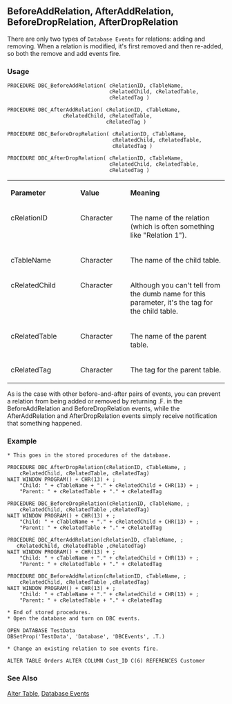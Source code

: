 ## BeforeAddRelation, AfterAddRelation, BeforeDropRelation, AfterDropRelation

There are only two types of `Database Events` for relations: adding and removing. When a relation is modified, it's first removed and then re-added, so both the remove and add events fire.

### Usage

```foxpro
PROCEDURE DBC_BeforeAddRelation( cRelationID, cTableName,
                                 cRelatedChild, cRelatedTable,
                                 cRelatedTag )

PROCEDURE DBC_AfterAddRelation( cRelationID, cTableName,
                  cRelatedChild, cRelatedTable,
                                cRelatedTag )

PROCEDURE DBC_BeforeDropRelation( cRelationID, cTableName,
                                  cRelatedChild, cRelatedTable,
                                  cRelatedTag )

PROCEDURE DBC_AfterDropRelation( cRelationID, cTableName,
                                 cRelatedChild, cRelatedTable,
                                 cRelatedTag )
```
<table>
<tr>
  <td width="32%" valign="top">
  <p><b>Parameter</b></p>
  </td>
  <td width="23%" valign="top">
  <p><b>Value</b></p>
  </td>
  <td width="45%" valign="top">
  <p><b>Meaning</b></p>
  </td>
 </tr>
<tr>
  <td width="32%" valign="top">
  <p>cRelationID</p>
  </td>
  <td width="23%" valign="top">
  <p>Character</p>
  </td>
  <td width="45%" valign="top">
  <p>The name of the relation (which is often something like &quot;Relation 1&quot;).</p>
  </td>
 </tr>
<tr>
  <td width="32%" valign="top">
  <p>cTableName</p>
  </td>
  <td width="23%" valign="top">
  <p>Character</p>
  </td>
  <td width="45%" valign="top">
  <p>The name of the child table.</p>
  </td>
 </tr>
<tr>
  <td width="32%" valign="top">
  <p>cRelatedChild</p>
  </td>
  <td width="23%" valign="top">
  <p>Character</p>
  </td>
  <td width="45%" valign="top">
  <p>Although you can't tell from the dumb name for this parameter, it's the tag for the child table. </p>
  </td>
 </tr>
<tr>
  <td width="32%" valign="top">
  <p>cRelatedTable</p>
  </td>
  <td width="23%" valign="top">
  <p>Character</p>
  </td>
  <td width="45%" valign="top">
  <p>The name of the parent table.</p>
  </td>
 </tr>
<tr>
  <td width="32%" valign="top">
  <p>cRelatedTag</p>
  </td>
  <td width="23%" valign="top">
  <p>Character</p>
  </td>
  <td width="45%" valign="top">
  <p>The tag for the parent table.</p>
  </td>
 </tr>
</table>

As is the case with other before-and-after pairs of events, you can prevent a relation from being added or removed by returning .F. in the BeforeAddRelation and BeforeDropRelation events, while the AfterAddRelation and AfterDropRelation events simply receive notification that something happened.

### Example

```foxpro
* This goes in the stored procedures of the database.

PROCEDURE DBC_AfterDropRelation(cRelationID, cTableName, ;
    cRelatedChild, cRelatedTable, cRelatedTag)
WAIT WINDOW PROGRAM() + CHR(13) + ;
    "Child: " + cTableName + "." + cRelatedChild + CHR(13) + ;
    "Parent: " + cRelatedTable + "." + cRelatedTag

PROCEDURE DBC_BeforeDropRelation(cRelationID, cTableName, ;
    cRelatedChild, cRelatedTable ,cRelatedTag)
WAIT WINDOW PROGRAM() + CHR(13) + ;
    "Child: " + cTableName + "." + cRelatedChild + CHR(13) + ;
    "Parent: " + cRelatedTable + "." + cRelatedTag

PROCEDURE DBC_AfterAddRelation(cRelationID, cTableName, ;
   cRelatedChild, cRelatedTable ,cRelatedTag)
WAIT WINDOW PROGRAM() + CHR(13) + ;
    "Child: " + cTableName + "." + cRelatedChild + CHR(13) + ;
    "Parent: " + cRelatedTable + "." + cRelatedTag

PROCEDURE DBC_BeforeAddRelation(cRelationID, cTableName, ;
    cRelatedChild, cRelatedTable ,cRelatedTag)
WAIT WINDOW PROGRAM() + CHR(13) + ;
    "Child: " + cTableName + "." + cRelatedChild + CHR(13) + ;
    "Parent: " + cRelatedTable + "." + cRelatedTag

* End of stored procedures.
* Open the database and turn on DBC events.

OPEN DATABASE TestData
DBSetProp('TestData', 'Database', 'DBCEvents', .T.)

* Change an existing relation to see events fire.

ALTER TABLE Orders ALTER COLUMN Cust_ID C(6) REFERENCES Customer
```
### See Also

[Alter Table](s4g332.md), [Database Events](s4g900.md)